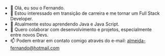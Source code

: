 - 👋 Olá, eu sou o Fernando.
- 👀 Estou interessado em transição de carreira e me tornar um Full Stack Developer.
- 🌱 Atualmente estou aprendendo Java e Java Script.
- 💞️ Quero colaborar com desenvolvimento e projetos, especialmente entre novos Devs.
- 📫 Podem entrar em contato comigo através do e-mail: almeida-fernando@hotmail.com

<!---
ZavaroniFernando/ZavaroniFernando is a ✨ special ✨ repository because its `README.md` (this file) appears on your GitHub profile.
You can click the Preview link to take a look at your changes.
--->
